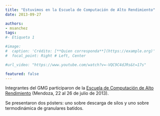 ```yaml
---
title: "Estuvimos en la Escuela de Computación de Alto Rendimiento"
date: 2013-09-27

authors:
- msanchez
tags:
#- Etiqueta 1

#image:
#  caption: 'Crédito: [**Quien corresponda**](https://example.org)'
#  focal_point: Right # Left, Center

#url_video: "https://www.youtube.com/watch?v=-VQC9C4dJRs&t=17s"

featured: false
---
```


Integrantes del GMG participaron de la [Escuela de Computación de Alto Rendimiento][1]
(Mendoza, 22 al 26 de julio de 2013).

[1]: http://ecar2013.hpclatam.org/

<!--more-->

Se presentaron dos pósters: uno sobre descarga de silos y uno sobre termodinámica de
granulares batidos.
